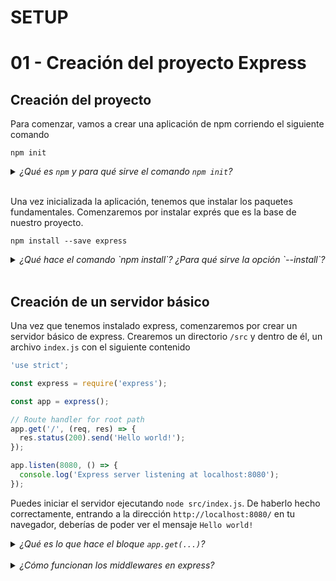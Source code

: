 # SETUP
# 01 - Creación del proyecto Express

## Creación del proyecto

Para comenzar, vamos a crear una aplicación de npm corriendo el siguiente comando

```
npm init
```

<details>
  <summary><i>¿Qué es <code>npm</code> y para qué sirve el comando <code>npm init</code>?</i></summary> 
  <br />
  NPM son las iniciales de <code>Node Package Manager</code>, y nuestros proyectos de node son creados y manejados como paquetes. <code>npm init</code> es la manera de crear un nuevo proyecto de node, el cual nos genera un archivo `package.json` que tiene la información de nuestro proyecto
</details>
<br />

Una vez inicializada la aplicación, tenemos que instalar los paquetes fundamentales. Comenzaremos por instalar exprés que es la base de nuestro proyecto.

```
npm install --save express 
```

<details>
  <summary><i>¿Qué hace el comando `npm install`? ¿Para qué sirve la opción `--install`?</i></summary> 
  <br />
  <code>npm install</code> nos permite instalar un módulo existente dentro de nuestro directorio <code>node_modules</code> que es donde se guardan éstos. La opción <code>--save</code> se encarga de también agregarlo a nuestro archivo <code>package.json</code> automáticamente, de modo contrario el paquete se instalaría localmente, pero en un servidor remoto este no se instalaría.
</details>
<br />

## Creación de un servidor básico

Una vez que tenemos instalado express, comenzaremos por crear un servidor básico de express. Crearemos un directorio `/src` y dentro de él, un archivo `index.js` con el siguiente contenido 

```javascript
'use strict';

const express = require('express');

const app = express();

// Route handler for root path
app.get('/', (req, res) => {
  res.status(200).send('Hello world!');
});

app.listen(8080, () => {
  console.log('Express server listening at localhost:8080');
});
```

Puedes iniciar el servidor ejecutando `node src/index.js`. De haberlo hecho correctamente, entrando a la dirección `http://localhost:8080/` en tu navegador, deberías de poder ver el mensaje `Hello world!`

<details>
  <summary><i>¿Qué es lo que hace el bloque <code>app.get(...)</code>?</i></summary> 
  <br />
  <code>app.get</code> es un middleware default de Express, define una ruta que podemos acceder a través de <code>/</code> (es decir, la ruta default), y prepara una respuesta simple, en este caso un mensaje junto con un código de respuesta.


  **Referencias:** [Express routing](https://expressjs.com/en/guide/routing.html)
</details>
<br />

<details>
  <summary><i>¿Cómo funcionan los middlewares en express?</i></summary> 
  <br />
  Un middleware, en su definición más sencilla, es una función que funciona como un filtro en cómo se procesa una petición. Los argumentos que recibe son un objeto con la petición (<code>req</code>) y un objeto con la respuesta (<code>res</code>), así como un tercer parámetro que nos permite continuar la ejecución a otros middlewares si este fuera el caso.


  **Referencias** [Documentación oficial](https://expressjs.com/en/guide/using-middleware.html)
</details>
<br />
